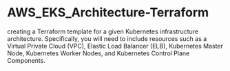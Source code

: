 # AWS_EKS_Architecture-Terraform
creating a Terraform template for a given Kubernetes infrastructure architecture. Specifically, you will need to include resources such as a Virtual Private Cloud (VPC), Elastic Load Balancer (ELB), Kubernetes Master Node, Kubernetes Worker Nodes, and Kubernetes Control Plane Components.
